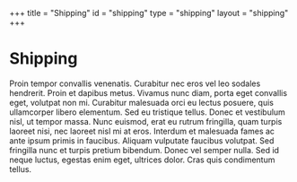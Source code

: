 +++
title = "Shipping"
id = "shipping"
type = "shipping"
layout = "shipping"
+++

# Shipping

Proin tempor convallis venenatis. Curabitur nec eros vel leo sodales hendrerit. Proin et dapibus metus. Vivamus nunc diam, porta eget convallis eget, volutpat non mi. Curabitur malesuada orci eu lectus posuere, quis ullamcorper libero elementum. Sed eu tristique tellus. Donec et vestibulum nisl, ut tempor massa. Nunc euismod, erat eu rutrum fringilla, quam turpis laoreet nisi, nec laoreet nisl mi at eros. Interdum et malesuada fames ac ante ipsum primis in faucibus. Aliquam vulputate faucibus volutpat. Sed fringilla nunc et turpis pretium bibendum. Donec vel semper nulla. Sed id neque luctus, egestas enim eget, ultrices dolor. Cras quis condimentum tellus.
